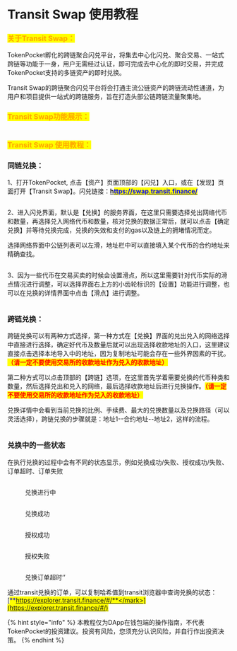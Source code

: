 # Transit Swap 使用教程

### <mark style="color:orange;">关于Transit Swap：</mark>

TokenPocket孵化的跨链聚合闪兑平台，将集去中心化闪兑、聚合交易、一站式跨链等功能于一身，用户无需经过认证，即可完成去中心化的即时交易，并完成TokenPocket支持的多链资产的即时兑换。

Transit Swap的跨链聚合闪兑平台将会打通主流公链资产的跨链流动性通道，为用户和项目提供一站式的跨链服务，旨在打造头部公链跨链流量聚集地。

### <mark style="color:orange;">**Transit Swap功能展示：**</mark>

<figure><img src="../../.gitbook/assets/3 - 副本 - 副本.png" alt=""><figcaption></figcaption></figure>

### <mark style="color:orange;">**Transit Swap 使用教程：**</mark>

### **同链兑换：**

1、打开TokenPocket, 点击【资产】页面顶部的【闪兑】入口，或在【发现】页面打开【Transit Swap】。闪兑链接：[**h**<mark style="color:blue;">**ttps://swap.transit.finance/**</mark>](https://swap.transit.finance/)

<figure><img src="../../.gitbook/assets/1 (1) (1) (4).png" alt=""><figcaption></figcaption></figure>

2、进入闪兑界面，默认是【兑换】的服务界面，在这里只需要选择兑出网络代币和数量，再选择兑入网络代币和数量，核对兑换的数据正常后，就可以点击【确定兑换】并等待兑换完成，兑换的失效和支付的gas以及链上的拥堵情况而定。

选择网络界面中公链列表可以左滑，地址栏中可以直接填入某个代币的合约地址来精确查找。

<figure><img src="../../.gitbook/assets/3 (6) (1).png" alt=""><figcaption></figcaption></figure>

3、因为一些代币在交易买卖的时候会设置滑点，所以这里需要针对代币实际的滑点情况进行调整，可以选择界面右上方的小齿轮标识的【设置】功能进行调整，也可以在兑换的详情界面中点击【滑点】进行调整。

<figure><img src="../../.gitbook/assets/3 - 副本.png" alt=""><figcaption></figcaption></figure>

### 跨链兑换：

跨链兑换可以有两种方式选择，第一种方式在【兑换】界面的兑出兑入的网络选择中直接进行选择，确定好代币及数量后就可以出现选择收款地址的入口，这里建议直接点击选择本地导入中的地址，因为复制地址可能会存在一些外界因素的干扰。<mark style="color:red;">**（请一定不要使用交易所的收款地址作为兑入的收款地址）**</mark>

第二种方式可以点击顶部的【跨链】选项，在这里首先学着需要兑换的代币种类和数量，然后选择兑出和兑入的网络，最后选择收款地址后进行兑换操作。<mark style="color:red;">**（请一定不要使用交易所的收款地址作为兑入的收款地址）**</mark>

兑换详情中会看到当前兑换的比例、手续费、最大的兑换数量以及兑换路径（可以灵活选择），跨链兑换的步骤就是：地址1--合约地址--地址2，这样的流程。

<figure><img src="../../.gitbook/assets/6 (12).png" alt=""><figcaption></figcaption></figure>

### 兑换中的一些状态

在执行兑换的过程中会有不同的状态显示，例如兑换成功/失败、授权成功/失败、订单超时、订单失败

<figure><img src="../../.gitbook/assets/image (28).png" alt=""><figcaption><p>兑换进行中</p></figcaption></figure>

<figure><img src="../../.gitbook/assets/image (38).png" alt=""><figcaption><p>兑换成功</p></figcaption></figure>

<figure><img src="../../.gitbook/assets/image (1).png" alt=""><figcaption><p>授权成功</p></figcaption></figure>

<figure><img src="../../.gitbook/assets/image (39).png" alt=""><figcaption><p>授权失败</p></figcaption></figure>

<figure><img src="../../.gitbook/assets/image (24).png" alt=""><figcaption><p>兑换订单超时‘’</p></figcaption></figure>

通过transit兑换的订单，可以复制哈希值到transit浏览器中查询兑换的状态：[<mark style="color:blue;">**https://explorer.transit.finance/#/**</mark>](https://explorer.transit.finance/#/)

{% hint style="info" %}
本教程仅为DApp在钱包端的操作指南，不代表TokenPocket的投资建议。投资有风险，您须充分认识风险，并自行作出投资决策。
{% endhint %}
